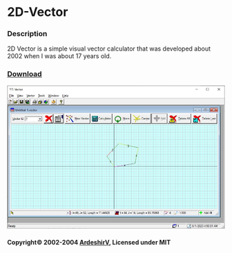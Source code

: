 # 2D-Vector
### Description
2D Vector is a simple visual vector calculator that was developed about 2002 when I was about 17 years old.

### [Download](https://github.com/ArdeshirV/2D-Vector/releases/download/V1.0.0.0/2D.Vector.Portable.zip)

![2D Vector](https://github.com/ArdeshirV/2D-Vector/blob/main/_2D%20Vector/Img/ArdeshirV-2DVector.jpg)

#### Copyright&copy; 2002-2004 [ArdeshirV](mailto:ArdeshirV@protonmail.com), Licensed under MIT
